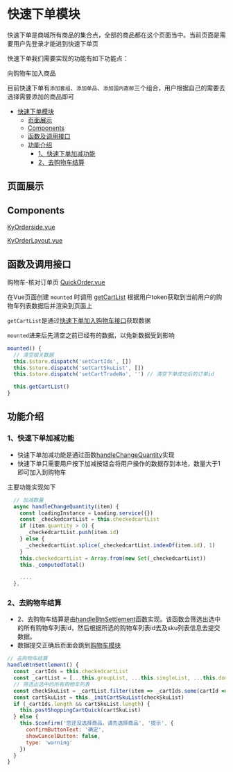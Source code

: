 # 快速下单模块

快速下单是商城所有商品的集合点，全部的商品都在这个页面当中。当前页面是需要用户先登录才能进到快速下单页

快速下单我们需要实现的功能有如下功能点：

向购物车加入商品

目前快速下单有`添加套组`、`添加单品`、`添加国内直邮`三个组合，用户根据自己的需要去选择需要添加的商品即可

<!-- TOC -->

- [快速下单模块](#快速下单模块)
  - [页面展示](#页面展示)
  - [Components](#components)
  - [函数及调用接口](#函数及调用接口)
  - [功能介绍](#功能介绍)
    - [1、快速下单加减功能](#1快速下单加减功能)
    - [2、去购物车结算](#2去购物车结算)

<!-- /TOC -->

## 页面展示


## Components
[KyOrderside.vue](https://gitlab.kyani.cn/kyani-inc/kyani-shop-mobile/blob/master/src/components/business/KyOrderside/index.vue)

[KyOrderLayout.vue](https://gitlab.kyani.cn/kyani-inc/kyani-shop-mobile/blob/master/src/components/business/KyOrderLayout/index.vue)

## 函数及调用接口

购物车-核对订单页
[QuickOrder.vue](https://gitlab.kyani.cn/kyani-inc/kyani-shop-mobile/blob/master/src/views/cart/QuickOrder.vue)

在Vue页面创建 `mounted` 时调用 [getCartList](https://gitlab.kyani.cn/kyani-inc/kyani-shop-mobile/blob/master/src/views/cart/QuickOrder.vue#L187) 根据用户token获取到当前用户的购物车列表数据后并渲染到页面上

`getCartList`是通过[快速下单加入购物车接口](https://gitlab.kyani.cn/kyani-inc/kyani-shop-mobile/blob/master/src/api/urls.js#L24)获取数据

`mounted`进来后先清空之前已经有的数据，以免新数据受到影响
```js
mounted() {
  // 清空相关数据
  this.$store.dispatch('setCartIds', [])
  this.$store.dispatch('setCartSkuList', [])
  this.$store.dispatch('setCartTradeNo', '') // 清空下单成功后的订单id

  this.getCartList()
}
```
## 功能介绍

### 1、快速下单加减功能
 
- 快速下单加减功能是通过函数[handleChangeQuantity](https://gitlab.kyani.cn/kyani-inc/kyani-shop-mobile/blob/master/src/views/cart/QuickOrder.vue#L203)实现
- 快速下单只需要用户按下加减按钮会将用户操作的数据存到本地，数量大于1即可加入到购物车

主要功能实现如下
```js
  // 加减数量
  async handleChangeQuantity(item) {
    const loadingInstance = Loading.service({})
    const _checkedcartList = this.checkedcartList
    if (item.quantity > 0) {
      _checkedcartList.push(item.id)
    } else {
      _checkedcartList.splice(_checkedcartList.indexOf(item.id), 1)
    }
    this.checkedcartList = Array.from(new Set(_checkedcartList))
    this._computedTotal()

    ....
  },
```

### 2、去购物车结算
- 2、去购物车结算是由[handleBtnSettlement](https://gitlab.kyani.cn/kyani-inc/kyani-shop-mobile/blob/master/src/views/cart/QuickOrder.vue#L221)函数实现。该函数会筛选出选中的所有购物车列表id，然后根据所选的购物车列表id去及sku列表信息去提交数据。
- 数据提交正确后页面会跳到[购物车模块](./card.md)

```js
// 去购物车结算
handleBtnSettlement() {
  const _cartIds = this.checkedcartList
  const _cartList = [...this.groupList, ...this.singleList, ...this.domesticList]
  // 筛选出选中的所有购物车列表
  const checkSkuList = _cartList.filter(item => _cartIds.some(cartId => cartId === item.id))
  const cartSkuList = this._initCartSkuList(checkSkuList)
  if (_cartIds.length && cartSkuList.length) {
    this.postShoppingCartQuick(cartSkuList)
  } else {
    this.$confirm('您还没选择商品，请先选择商品', '提示', {
      confirmButtonText: '确定',
      showCancelButton: false,
      type: 'warning'
    })
  }
}
```



